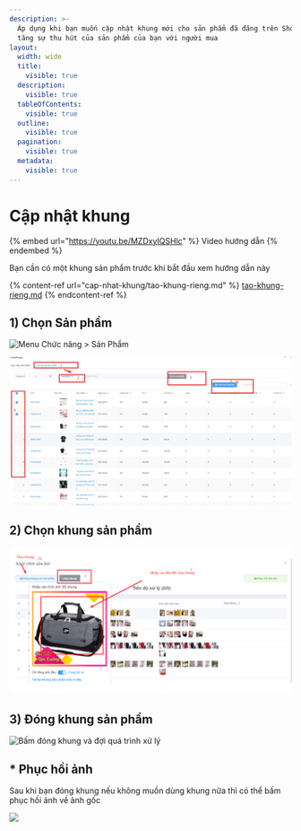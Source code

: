 ```yaml
---
description: >-
  Áp dụng khi bạn muốn cập nhật khung mới cho sản phẩm đã đăng trên Shopee. Giúp
  tăng sự thu hút của sản phẩm của bạn với người mua
layout:
  width: wide
  title:
    visible: true
  description:
    visible: true
  tableOfContents:
    visible: true
  outline:
    visible: true
  pagination:
    visible: true
  metadata:
    visible: true
---
```


# Cập nhật khung

{% embed url="https://youtu.be/MZDxyIQSHlc" %}
Video hướng dẫn
{% endembed %}

Bạn cần có một khung sản phẩm trước khi bắt đầu xem hướng dẫn này

{% content-ref url="cap-nhat-khung/tao-khung-rieng.md" %}
[tao-khung-rieng.md](cap-nhat-khung/tao-khung-rieng.md)
{% endcontent-ref %}

## 1) Chọn Sản phẩm

![Menu Chức năng > Sản Phẩm](https://firebasestorage.googleapis.com/v0/b/gitbook-x-prod.appspot.com/o/spaces%2F-MgV0FZZTwTQwlMCjc86%2Fuploads%2FCrhGxkEsZGqtqWPCbYkB%2Ffile.png?alt=media)

![Chọn Shop  > Tìm sản phẩm > Chọn sản phẩm > Chỉnh ảnh hàng loạt](<../../.gitbook/assets/image (37).png>)

## **2) Chọn khung sản phẩm**

![Chọn Khung > Nhấp vào ảnh > Tải khung lên > Đóng khung mới](<../../.gitbook/assets/image (38).png>)

## **3) Đóng khung sản phẩm**

![Bấm đóng khung và đợi quá trình xử lý](https://firebasestorage.googleapis.com/v0/b/gitbook-x-prod.appspot.com/o/spaces%2F-MgV0FZZTwTQwlMCjc86%2Fuploads%2FH20d3UF1hvKiWQPkzsAc%2Ffile.png?alt=media)

## \* Phục hồi ảnh

Sau khi bạn đóng khung nếu không muồn dùng khung nữa thì có thể bấm phục hồi ảnh về ảnh gốc

![](https://firebasestorage.googleapis.com/v0/b/gitbook-x-prod.appspot.com/o/spaces%2F-MgV0FZZTwTQwlMCjc86%2Fuploads%2FwydMmfAFm8pwaFphNeXO%2Ffile.png?alt=media)
